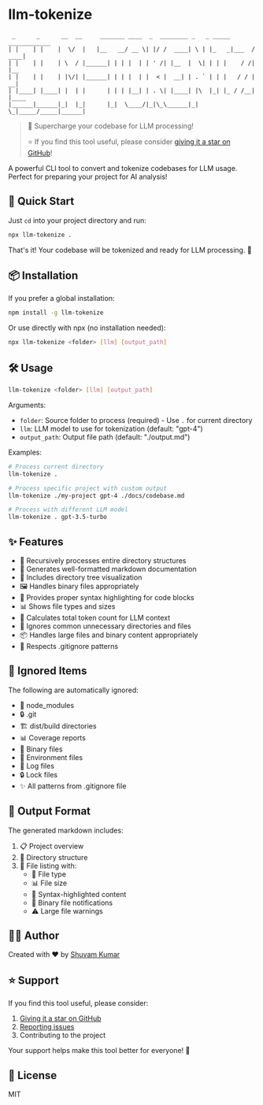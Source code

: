 # llm-tokenize

```
 _      _      __  __     _______ ____  _  ________ _   _ _____ ____________
| |    | |    |  \/  |   |__   __/ __ \| |/ /  ____| \ | |_   _|___  /  ____|
| |    | |    | \  / |______| | | |  | | ' /| |__  |  \| | | |    / /| |__
| |    | |    | |\/| |______| | | |  | |  < |  __| | . ` | | |   / / |  __|
| |____| |____| |  | |      | | | |__| | . \| |____| |\  |_| |_ / /__| |____
|______|______|_|  |_|      |_|  \____/|_|\_\______|_| \_|_____/_____|______|
```

> 🚀 Supercharge your codebase for LLM processing!
>
> ⭐ If you find this tool useful, please consider [giving it a star on GitHub](https://github.com/shuvamk/llm-tokenize)!

A powerful CLI tool to convert and tokenize codebases for LLM usage. Perfect for preparing your project for AI analysis!

## 🚀 Quick Start

Just `cd` into your project directory and run:

```bash
npx llm-tokenize .
```

That's it! Your codebase will be tokenized and ready for LLM processing. 🎉

## 📦 Installation

If you prefer a global installation:

```bash
npm install -g llm-tokenize
```

Or use directly with npx (no installation needed):

```bash
npx llm-tokenize <folder> [llm] [output_path]
```

## 🛠️ Usage

```bash
llm-tokenize <folder> [llm] [output_path]
```

Arguments:

- `folder`: Source folder to process (required) - Use `.` for current directory
- `llm`: LLM model to use for tokenization (default: "gpt-4")
- `output_path`: Output file path (default: "./output.md")

Examples:

```bash
# Process current directory
llm-tokenize .

# Process specific project with custom output
llm-tokenize ./my-project gpt-4 ./docs/codebase.md

# Process with different LLM model
llm-tokenize . gpt-3.5-turbo
```

## ✨ Features

- 🔄 Recursively processes entire directory structures
- 📝 Generates well-formatted markdown documentation
- 🌳 Includes directory tree visualization
- 🖼️ Handles binary files appropriately
- 🎨 Provides proper syntax highlighting for code blocks
- 📊 Shows file types and sizes
- 🔢 Calculates total token count for LLM context
- 🚫 Ignores common unnecessary directories and files
- 📦 Handles large files and binary content appropriately
- 🎯 Respects .gitignore patterns

## 🚫 Ignored Items

The following are automatically ignored:

- 📁 node_modules
- 🔒 .git
- 🏗️ dist/build directories
- 📊 Coverage reports
- 💾 Binary files
- 🔑 Environment files
- 📝 Log files
- 🔒 Lock files
- ✨ All patterns from .gitignore file

## 📄 Output Format

The generated markdown includes:

1. 📋 Project overview
2. 🌳 Directory structure
3. 📑 File listing with:
   - 📝 File type
   - 📊 File size
   - 🎨 Syntax-highlighted content
   - 💾 Binary file notifications
   - ⚠️ Large file warnings

## 👨‍💻 Author

Created with ❤️ by [Shuvam Kumar](https://github.com/shuvamk)

## ⭐ Support

If you find this tool useful, please consider:

1. [Giving it a star on GitHub](https://github.com/shuvamk/llm-tokenize)
2. [Reporting issues](https://github.com/shuvamk/llm-tokenize/issues)
3. Contributing to the project

Your support helps make this tool better for everyone! 🙌

## 📜 License

MIT
